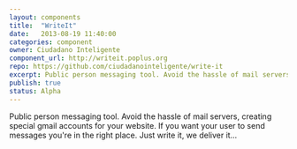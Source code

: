 ```yaml
---
layout: components
title:  "WriteIt"
date:   2013-08-19 11:40:00
categories: component
owner: Ciudadano Inteligente
component_url: http://writeit.poplus.org
repo: https://github.com/ciudadanointeligente/write-it
excerpt: Public person messaging tool. Avoid the hassle of mail servers, creating special gmail accounts for your website. If you want your user to send messages you're in the right place. Just write it, we deliver it...
publish: true
status: Alpha
---
```


Public person messaging tool. Avoid the hassle of mail servers, creating special gmail accounts for your website. If you want your user to send messages you're in the right place. Just write it, we deliver it…
